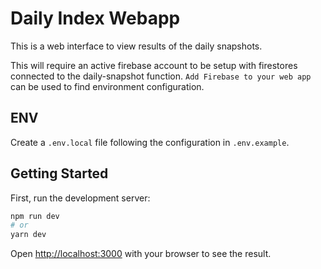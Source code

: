 # Daily Index Webapp

This is a web interface to view results of the daily snapshots.

This will require an active firebase account to be setup with firestores connected to the daily-snapshot function.
`Add Firebase to your web app` can be used to find environment configuration.

## ENV

Create a `.env.local` file following the configuration in `.env.example`.

## Getting Started

First, run the development server:

```bash
npm run dev
# or
yarn dev
```

Open [http://localhost:3000](http://localhost:3000) with your browser to see the result.
